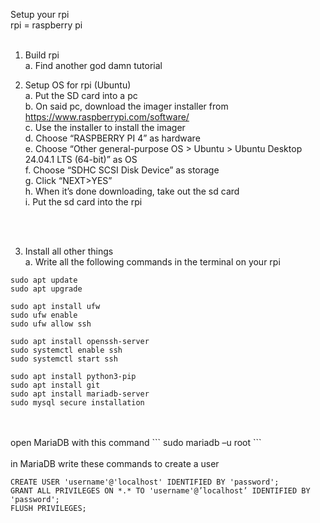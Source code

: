 Setup your rpi <br>
rpi = raspberry pi
 <br>
 <br>


1. Build rpi <br>
a.	Find another god damn tutorial  <br>

2. Setup OS for rpi (Ubuntu)  <br>
a.	Put the SD card into a pc  <br>
b.	On said pc, download the imager installer from https://www.raspberrypi.com/software/  <br>
c.	Use the installer to install the imager  <br>
d.	Choose “RASPBERRY PI 4” as hardware  <br>
e.	Choose “Other general-purpose OS > Ubuntu > Ubuntu Desktop 24.04.1 LTS  (64-bit)” as OS  <br>
f.	Choose “SDHC SCSI Disk Device” as storage  <br>
g.	Click “NEXT>YES”  <br>
h.	When it’s done downloading, take out the sd card  <br>
i.	Put the sd card into the rpi  <br>
 <br>
 <br>

3. Install all other things  <br>
a.	Write all the following commands in the terminal on your rpi 

```
sudo apt update
sudo apt upgrade

sudo apt install ufw
sudo ufw enable
sudo ufw allow ssh

sudo apt install openssh-server
sudo systemctl enable ssh
sudo systemctl start ssh

sudo apt install python3-pip
sudo apt install git
sudo apt install mariadb-server
sudo mysql secure installation
```


<br>
<br>
open MariaDB with this command 
```
sudo mariadb –u root
```


<br>
<br>
in MariaDB write these commands to create a user 

```
CREATE USER 'username'@'localhost' IDENTIFIED BY 'password';
GRANT ALL PRIVILEGES ON *.* TO 'username'@’localhost’ IDENTIFIED BY 'password';
FLUSH PRIVILEGES;
```